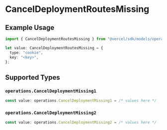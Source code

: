 # CancelDeploymentRoutesMissing

## Example Usage

```typescript
import { CancelDeploymentRoutesMissing } from "@vercel/sdk/models/operations/canceldeployment.js";

let value: CancelDeploymentRoutesMissing = {
  type: "cookie",
  key: "<key>",
};
```

## Supported Types

### `operations.CancelDeploymentMissing1`

```typescript
const value: operations.CancelDeploymentMissing1 = /* values here */
```

### `operations.CancelDeploymentMissing2`

```typescript
const value: operations.CancelDeploymentMissing2 = /* values here */
```

